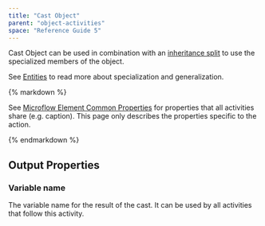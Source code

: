 ```yaml
---
title: "Cast Object"
parent: "object-activities"
space: "Reference Guide 5"
---
```



Cast Object can be used in combination with an [inheritance split](/refguide5/inheritance-split) to use the specialized members of the object.

See [Entities](/refguide5/entities) to read more about specialization and generalization.

<div class="alert alert-info">{% markdown %}

See [Microflow Element Common Properties](/refguide5/microflow-element-common-properties) for properties that all activities share (e.g. caption). This page only describes the properties specific to the action.

{% endmarkdown %}</div>

## Output Properties

### Variable name

The variable name for the result of the cast. It can be used by all activities that follow this activity.
